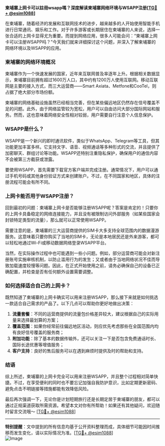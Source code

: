 **柬埔寨上网卡可以註冊wsapp嗎？深度解读柬埔寨网络环境与WSAPP注册[[TG💪+ @esim1088](https://t.me/s/esim1088)]**

在柬埔寨，随着经济的发展和互联网技术的进步，越来越多的人开始使用智能手机进行日常通讯、娱乐和工作。对于许多游客或长期居住在柬埔寨的人来说，选择一张合适的上网卡显得尤为重要。而提到网络应用，很多人可能会问：“柬埔寨上网卡可以注册WSAPP吗？”今天我们就来详细探讨这个问题，并深入了解柬埔寨的网络环境以及WSAPP的应用。

### 柬埔寨的网络环境概况

柬埔寨作为一个快速发展的国家，近年来互联网普及率逐年上升。根据相关数据显示，柬埔寨目前拥有超过1600万人口，其中约有1200万人使用互联网。移动互联网是主要的接入方式，而三大运营商——Smart Axiata、Metfone和CooTel，则占据了绝大部分市场份额。

柬埔寨的网络基础设施虽然已经相当完善，但在某些偏远地区仍然存在信号覆盖不足的问题。此外，由于网络监管较为宽松，用户可以自由访问大部分国际网站和服务。然而，这也意味着网络安全性相对较弱，用户需要自行注意个人信息保护。

### WSAPP是什么？

WSAPP是一个新兴的即时通讯软件，类似于WhatsApp、Telegram等工具，但其功能更加丰富多样。它支持文字、语音、视频通话等多种形式的交流，并且提供了加密聊天、群组讨论等功能。WSAPP还特别注重隐私保护，确保用户的通信内容不会被第三方截获或泄露。

要使用WSAPP，首先需要下载官方客户端并完成注册。通常情况下，用户可以通过手机号码或其他身份验证方式来创建账户。不过，在不同国家和地区，具体的注册流程可能会有所不同。

### 上网卡能否用于WSAPP注册？

回到最初的问题：柬埔寨上网卡是否能够注册WSAPP呢？答案是肯定的！只要你的上网卡具备稳定的网络连接能力，并且没有被限制访问外部服务（如某些国家会封锁特定类型的流量），那么就可以正常使用WSAPP。

需要注意的是，柬埔寨的三大运营商提供的SIM卡大多支持全球范围内的数据漫游服务。这意味着只要你购买了当地的SIM卡，无论是本地居民还是外来游客，都可以轻松地通过Wi-Fi或移动数据网络登录WSAPP平台。

当然，在实际操作过程中也可能遇到一些小问题。例如，部分运营商可能会对新注册账号实施审核机制，以防止滥用行为的发生；又或者由于当地网络状况不佳而导致加载速度较慢等问题。因此，在正式开始使用之前，请务必确保自己的设备已正确配置，并检查是否有任何额外设置需要调整。

### 如何选择适合自己的上网卡？

既然知道了柬埔寨的上网卡确实可以用来注册WSAPP，那么接下来就是如何挑选一款适合自己需求的产品了。以下几点可以帮助你更好地做出决策：

1. **流量套餐**：不同的运营商提供的流量包价格差异较大，建议根据自己的实际用量来选择最划算的方案；
2. **覆盖范围**：如果你经常前往偏远地区活动，则应优先考虑那些在全国范围内均有良好信号覆盖的服务商；
3. **附加功能**：除了基本的数据传输外，还可以关注一下是否包含免费通话时长、国际长途优惠等增值服务；
4. **客户支持**：良好的售后服务可以在遇到麻烦时提供及时的帮助和支持。

### 结语

综上所述，柬埔寨的上网卡完全可以用来注册WSAPP，并且整个过程相对简单快捷。不过，在享受便利的同时也不要忘记加强自我防护意识，比如定期更新密码、避免点击不明链接等措施都能有效降低风险。

最后再次强调一下，无论你是计划短期旅行还是长期定居于柬埔寨的朋友，都可以通过正规渠道获取所需资源。希望本文对你有所帮助！如果还有其他疑问，欢迎随时留言交流哦～ [[TG💪+ @esim1088](https://t.me/s/esim1088)] 

---

**特别提醒**：文中提到的所有信息均基于公开资料整理而成，具体细节可能因时间推移而发生变化，请以实际情况为准。[[TG💪+ @esim1088](https://t.me/s/esim1088)]  
![Image](https://i.postimg.cc/4NQfJmqS/Snipaste-2025-05-13-00-14-12.png)